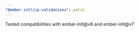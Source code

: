 ```yaml
---
"@ember-intl/cp-validations": patch
---
```


Tested compatibilities with ember-intl@v6 and ember-intl@v7
